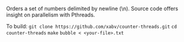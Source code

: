 Orders a set of numbers delimited by newline (\n).
Source code offers insight on parallelism with Pthreads.

To build: 
`git clone https://github.com/xabv/counter-threads.git`
`cd counter-threads`
`make`
`bubble < <your-file>.txt`

